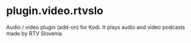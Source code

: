 # plugin.video.rtvslo
Audio / video plugin (add-on) for Kodi. It plays audio and video podcasts made by RTV Slovenia.
